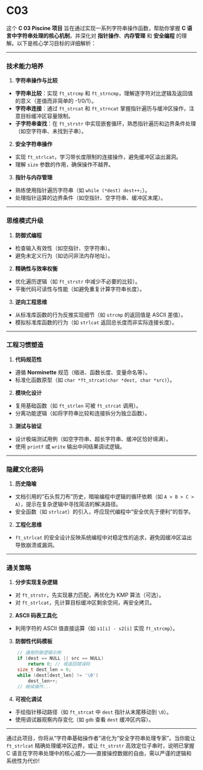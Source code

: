 # C03

这个 **C 03 Piscine 项目** 旨在通过实现一系列字符串操作函数，帮助你掌握 **C 语言中字符串处理的核心机制**，并深化对 **指针操作**、**内存管理** 和 **安全编程** 的理解。以下是核心学习目标的详细解析：

---

### **技术能力培养**
1. **字符串操作与比较**
- **字符串比较**：实现 `ft_strcmp` 和 `ft_strncmp`，理解逐字符对比逻辑及返回值的意义（差值而非简单的 -1/0/1）。
- **字符串连接**：通过 `ft_strcat` 和 `ft_strncat` 掌握指针遍历与缓冲区操作，注意目标缓冲区容量限制。
- **子字符串查找**：在 `ft_strstr` 中实现嵌套循环，熟悉指针遍历和边界条件处理（如空字符串、未找到子串）。

2. **安全字符串操作**
- 实现 `ft_strlcat`，学习带长度限制的连接操作，避免缓冲区溢出漏洞。
- 理解 `size` 参数的作用，确保操作不越界。

3. **指针与内存管理**
- 熟练使用指针遍历字符串（如 `while (*dest) dest++;`）。
- 处理指针运算的边界条件（如空指针、空字符串、缓冲区末尾）。

---

### **思维模式升级**
1. **防御式编程**
- 检查输入有效性（如空指针、空字符串）。
- 避免未定义行为（如访问非法内存地址）。

2. **精确性与效率权衡**
- 优化遍历逻辑（如 `ft_strstr` 中减少不必要的比较）。
- 平衡代码可读性与性能（如避免重复计算字符串长度）。

3. **逆向工程思维**
- 从标准库函数的行为反推实现细节（如 `strcmp` 的返回值是 ASCII 差值）。
- 模拟标准库函数的行为（如 `strlcat` 返回总长度而非实际连接长度）。

---

### **工程习惯塑造**
1. **代码规范性**
- 遵循 **Norminette** 规范（缩进、函数长度、变量命名等）。
- 标准化函数原型（如 `char *ft_strcat(char *dest, char *src)`）。

2. **模块化设计**
- 复用基础函数（如 `ft_strlen` 可被 `ft_strcat` 调用）。
- 分离功能逻辑（如将字符串比较和连接拆分为独立函数）。

3. **测试与验证**
- 设计极端测试用例（如空字符串、超长字符串、缓冲区恰好填满）。
- 使用 `printf` 或 `write` 输出中间结果调试逻辑。

---

### **隐藏文化密码**
1. **历史隐喻**
- 文档引用的“石头剪刀布”历史，暗喻编程中逻辑的循环依赖（如 `A > B > C > A`），提示在复杂逻辑中寻找简洁的解决路径。
- 安全函数（如 `strlcat`）的引入，呼应现代编程中“安全优先于便利”的哲学。

2. **工程化思维**
- `ft_strlcat` 的安全设计反映系统编程中对稳定性的追求，避免因缓冲区溢出导致崩溃或漏洞。

---

### **通关策略**
1. **分步实现复杂逻辑**
- 对 `ft_strstr`，先实现暴力匹配，再优化为 KMP 算法（可选）。
- 对 `ft_strlcat`，先计算目标缓冲区剩余空间，再安全拷贝。

2. **ASCII 码表工具化**
- 利用字符的 ASCII 值直接运算（如 `s1[i] - s2[i]` 实现 `ft_strcmp`）。

3. **防御性代码模板**
```c
	// 通用防御逻辑示例
	if (dest == NULL || src == NULL)
		return 0; // 或返回错误码
	size_t dest_len = 0;
	while (dest[dest_len] != '\0')
		dest_len++;
	// 继续操作...
```

4. **可视化调试**
- 手绘指针移动路径（如 `ft_strcat` 中 `dest` 指针从末尾移动到 `\0`）。
- 使用调试器观察内存变化（如 `gdb` 查看 `dest` 缓冲区内容）。

---

通过此项目，你将从“字符串基础操作者”进化为“安全字符串处理专家”。当你能让 `ft_strlcat` 精确处理缓冲区边界，或让 `ft_strstr` 高效定位子串时，说明已掌握 C 语言在字符串处理中的核心威力——直接操控数据的自由，需以严谨的逻辑和系统性为代价!
